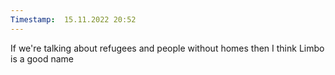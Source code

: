 ```yaml
---
Timestamp:  15.11.2022 20:52
---
```

If we're talking about refugees and people without homes then I think Limbo is a good name
